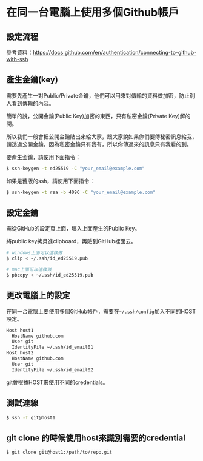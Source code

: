 # 在同一台電腦上使用多個Github帳戶

## 設定流程

參考資料：https://docs.github.com/en/authentication/connecting-to-github-with-ssh

## 產生金鑰(key)

需要先產生一對Public/Private金鑰，他們可以用來對傳輸的資料做加密，防止別人看到傳輸的內容。

簡單的說，公開金鑰(Public Key)加密的東西，只有私密金鑰(Private Key)解的開。

所以我們一般會把公開金鑰貼出來給大家，跟大家說如果你們要傳秘密訊息給我，請透過公開金鑰，因為私密金鑰只有我有，所以你傳過來的訊息只有我看的到。

要產生金鑰，請使用下面指令：
```bash
$ ssh-keygen -t ed25519 -C "your_email@example.com"
```

如果是舊版的ssh，請使用下面指令：
```bash
$ ssh-keygen -t rsa -b 4096 -C "your_email@example.com"
```

## 設定金鑰

需從GitHub的設定頁上面，填入上面產生的Public Key。

將public key拷貝進clipboard，再貼到GitHub裡面去。

```bash
# windows上面可以這樣做
$ clip < ~/.ssh/id_ed25519.pub
```

```bash
# mac上面可以這樣做
$ pbcopy < ~/.ssh/id_ed25519.pub
```

## 更改電腦上的設定

在同一台電腦上要使用多個GitHub帳戶，需要在`~/.ssh/config`加入不同的HOST設定。

```bash
Host host1
  HostName github.com
  User git
  IdentityFile ~/.ssh/id_email01
Host host2
  HostName github.com
  User git
  IdentityFile ~/.ssh/id_email02
```

git會根據HOST來使用不同的credentials。

## 測試連線

```bash
$ ssh -T git@host1
```

## git clone 的時候使用host來識別需要的credential

```bash
$ git clone git@host1:/path/to/repo.git
```